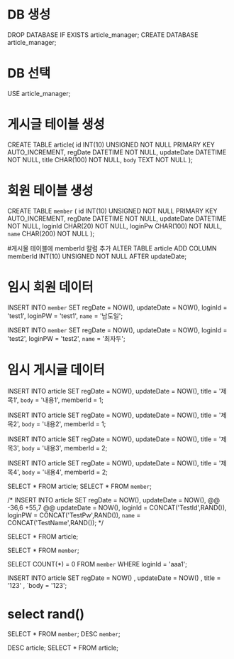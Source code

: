 # DB 생성
DROP DATABASE IF EXISTS article_manager;
CREATE DATABASE article_manager;

# DB 선택 
USE article_manager;

# 게시글 테이블 생성
CREATE TABLE article(
    id INT(10) UNSIGNED NOT NULL PRIMARY KEY AUTO_INCREMENT,
    regDate DATETIME NOT NULL,
    updateDate DATETIME NOT NULL,
    title CHAR(100) NOT NULL,
    `body` TEXT NOT NULL
);

# 회원 테이블 생성
CREATE TABLE `member` (
    id INT(10) UNSIGNED NOT NULL PRIMARY KEY AUTO_INCREMENT,
    regDate DATETIME NOT NULL,
    updateDate DATETIME NOT NULL,
    loginId CHAR(20) NOT NULL,
    loginPw CHAR(100) NOT NULL,
    `name` CHAR(200) NOT NULL
);

#게시물 테이블에 memberId 칼럼 추가
ALTER TABLE article ADD COLUMN memberId INT(10) UNSIGNED NOT NULL AFTER updateDate;

# 임시 회원 데이터
INSERT INTO `member`
SET regDate = NOW(),
updateDate = NOW(),
loginId = 'test1',
loginPW = 'test1',
`name` = '남도일';

INSERT INTO `member`
SET regDate = NOW(),
updateDate = NOW(),
loginId = 'test2',
loginPW = 'test2',
`name` = '최자두';

# 임시 게시글 데이터

INSERT INTO article
SET regDate = NOW(),
updateDate = NOW(),
title = '제목1',
`body` = '내용1',
memberId = 1;

INSERT INTO article
SET regDate = NOW(),
updateDate = NOW(),
title = '제목2',
`body` = '내용2',
memberId = 1;

INSERT INTO article
SET regDate = NOW(),
updateDate = NOW(),
title = '제목3',
`body` = '내용3',
memberId = 2;

INSERT INTO article
SET regDate = NOW(),
updateDate = NOW(),
title = '제목4',
`body` = '내용4',
memberId = 2;

SELECT * FROM article;
SELECT * FROM `member`;

/*
INSERT INTO article
SET regDate = NOW(),
updateDate = NOW(),
@@ -36,6 +55,7 @@ updateDate = NOW(),
loginId = CONCAT('TestId',RAND()),
loginPW = CONCAT('TestPw',RAND()),
`name` = CONCAT('TestName',RAND());
*/

SELECT * FROM article;

SELECT * FROM `member`;

SELECT COUNT(*) = 0
FROM `member`
WHERE loginId = 'aaa1';

INSERT INTO article  SET regDate = NOW() , updateDate = NOW() , title = '123' , `body = '123';

# select rand()


SELECT * FROM `member`;
DESC `member`;

DESC article;
SELECT * FROM article;
